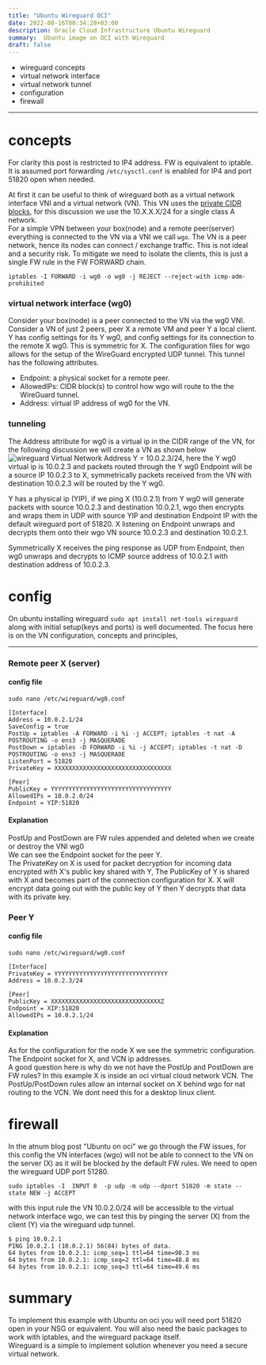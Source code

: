 ```yaml
---
title: "Ubuntu Wireguard OCI"
date: 2022-08-16T00:34:28+03:00
description: Oracle Cloud Infrastructure Ubuntu Wireguard
summary:  Ubuntu image on OCI with Wireguard
draft: false
---
```

- wireguard concepts 
- virtual network interface
- virtual network tunnel
- configuration
- firewall
------
concepts
=
For clarity this post is restricted to IP4 address. FW is equivalent to iptable. It is assumed port forwarding ```/etc/sysctl.conf``` is enabled for IP4 and port 51820 open when needed.

At first it can be useful to think of wireguard both as a virtual network interface VNI and a virtual network (VN). This VN uses the [private CIDR blocks](https://en.wikipedia.org/wiki/Private_network#Private_IPv4_addresses), for this discussion we use the 10.X.X.X/24 for a single class A network.  
For a simple VPN between your box(node) and a remote peer(server) everything is connected to the VN via a VNI we call `wgo`. The VN is a peer network, hence its nodes can connect / exchange traffic. This is not ideal and a security risk. To mitigate we need to isolate the clients, this is just a single FW rule in the FW FORWARD chain.
```
iptables -I FORWARD -i wg0 -o wg0 -j REJECT --reject-with icmp-adm-prohibited
```
### virtual network interface (wg0)
Consider your box(node) is a peer connected to the VN via the wg0 VNI. Consider a VN of just 2 peers, peer X a remote VM and peer Y a local client.  
Y has config settings for its Y wg0, and config settings for its connection to the remote X wg0. This is symmetric for X. The configuration files for wgo allows for the setup of the WireGuard encrypted UDP tunnel. This tunnel has the following attributes. 
- Endpoint:  a physical socket for a remote peer.
- AllowedIPs: CIDR block(s) to control how wgo will route to the the WireGuard tunnel.
- Address:  virtual IP address of wg0 for the VN.
### tunneling
The Address attribute for wg0 is a virtual ip in the CIDR range of the VN, for the following discussion we will create a VN as shown below  
![wireguard Virtual Network](/image/wgVN.png)
Address Y = 10.0.2.3/24, here the Y wg0 virtual ip is 10.0.2.3 and packets routed through the Y wg0 Endpoint will be a source IP 10.0.2.3 to X, symmetrically packets received from the VN with destination 10.0.2.3 will be routed by the Y wg0.  

Y has a physical ip (YIP), if we ping X (10.0.2.1) from Y wg0 will generate packets with source 10.0.2.3 and destination 10.0.2.1, wgo then encrypts and wraps them in UDP with source YIP and destination Endpoint IP with the default wireguard port of 51820. X listening on Endpoint unwraps and decrypts them onto their wgo VN source 10.0.2.3 and destination 10.0.2.1.   

Symmetrically X receives the ping response as UDP from Endpoint, then wg0 unwraps and decrypts to ICMP source address of 10.0.2.1 with destination address of 10.0.2.3.

config
=
On ubuntu installing wireguard ```sudo apt install net-tools wireguard``` along with initial setup(keys and ports) is well documented. The focus here is on the VN configuration, concepts and principles,

------
### Remote peer X (server)
#### config file 
```
sudo nano /etc/wireguard/wg0.conf
```
```
[Interface]
Address = 10.0.2.1/24
SaveConfig = true
PostUp = iptables -A FORWARD -i %i -j ACCEPT; iptables -t nat -A POSTROUTING -o ens3 -j MASQUERADE
PostDown = iptables -D FORWARD -i %i -j ACCEPT; iptables -t nat -D POSTROUTING -o ens3 -j MASQUERADE
ListenPort = 51820
PrivateKey = XXXXXXXXXXXXXXXXXXXXXXXXXXXXXXXXX

[Peer]
PublicKey = YYYYYYYYYYYYYYYYYYYYYYYYYYYYYYYYYY
AllowedIPs = 10.0.2.0/24
Endpoint = YIP:51820
```
#### Explanation
PostUp and PostDown are FW rules appended and deleted when we create or destroy the VNI wg0  
We can see the Endpoint socket for the peer Y.  
The PrivateKey on X is used for packet decryption for incoming data encrypted with X's public key shared with Y, The PublicKey of Y is shared with X and becomes part of the connection configuration for X. X will encrypt data going out with the public key of Y then Y decrypts that data with its private key. 

### Peer Y

#### config file 
```
sudo nano /etc/wireguard/wg0.conf
```
```
[Interface]
PrivateKey = YYYYYYYYYYYYYYYYYYYYYYYYYYYYYYYY
Address = 10.0.2.3/24

[Peer]
PublicKey = XXXXXXXXXXXXXXXXXXXXXXXXXXXXXXXZ
Endpoint = XIP:51820
AllowedIPs = 10.0.2.1/24
```
#### Explanation
As for the configuration for the node X we see the symmetric configuration. The Endpoint socket for X, and VCN ip addresses.  
A good question here is why do we not have the PostUp and PostDown are FW rules?  In this example X is inside an oci virtual cloud network VCN. The PostUp/PostDown rules allow an internal socket on X behind wgo for nat routing to the VCN. We dont need this for a desktop linux client.

firewall
=
In the atnum blog post "Ubuntu on oci" we go through the FW issues, for this config the VN interfaces (wgo) will not be able to connect to the VN on the server (X) as it will be blocked by the default FW rules. We need to open the wireguard UDP port 51280.
```
sudo iptables -I  INPUT 8  -p udp -m udp --dport 51820 -m state --state NEW -j ACCEPT
```  
with this input rule the VN 10.0.2.0/24 will be accessible to the virtual network interface wgo, we can test this by pinging the server (X) from the client (Y) via the wireguard udp tunnel.
```
$ ping 10.0.2.1
PING 10.0.2.1 (10.0.2.1) 56(84) bytes of data.
64 bytes from 10.0.2.1: icmp_seq=1 ttl=64 time=98.3 ms
64 bytes from 10.0.2.1: icmp_seq=2 ttl=64 time=48.8 ms
64 bytes from 10.0.2.1: icmp_seq=3 ttl=64 time=49.6 ms
```
summary
=
To implement this example with Ubuntu on oci you will need port 51820 open in your NSG or equivalent. You will also need the  basic packages to work with iptables,  and the wireguard package itself.  
Wireguard is a simple to implement solution whenever you need a secure virtual network.